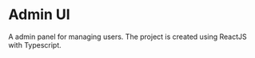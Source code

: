 # Admin UI

A admin panel for managing users. The project is created using ReactJS with Typescript.
